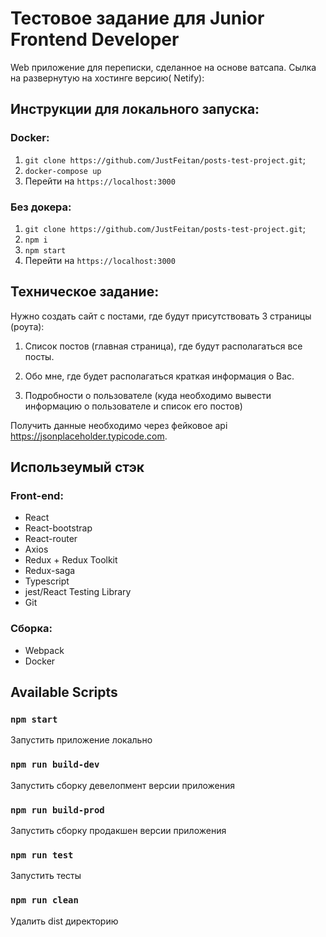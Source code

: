 # Тестовое задание для Junior Frontend Developer

Web приложение для переписки, сделанное на основе ватсапа.
Сылка на развернутую на хостинге версию(
Netify): 

## Инструкции для локального запуска:

### Docker:

1. `git clone https://github.com/JustFeitan/posts-test-project.git`;
2. `docker-compose up`
3. Перейти на `https://localhost:3000`

### Без докера:

1. `git clone https://github.com/JustFeitan/posts-test-project.git`;
2. `npm i`
3. `npm start`
4.  Перейти на `https://localhost:3000`

## Техническое задание:

Нужно создать сайт с постами, где будут присутствовать 3 страницы (роута):

1. Список постов (главная страница), где будут располагаться все посты.

2. Обо мне, где будет располагаться краткая информация о Вас.

3. Подробности о пользователе (куда необходимо вывести информацию о пользователе и список его постов)

Получить данные необходимо через фейковое api https://jsonplaceholder.typicode.com.

## Использеумый стэк

### Front-end:

- React
- React-bootstrap
- React-router
- Axios
- Redux + Redux Toolkit
- Redux-saga
- Typescript
- jest/React Testing Library
- Git

### Сборка:

- Webpack
- Docker

## Available Scripts

### `npm start`

Запустить приложение локально

### `npm run build-dev`

Запустить сборку девелопмент версии приложения

### `npm run build-prod`

Запустить сборку продакшен версии приложения

### `npm run test`

Запустить тесты

### `npm run clean`

Удалить dist директорию
